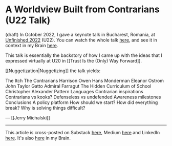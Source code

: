 # A Worldview Built from Contrarians (U22 Talk)
(draft) 
In October 2022, I gave a keynote talk in Bucharest, Romania, at [Unfinished 2022](https://archive.unfinished.ro/2022/) (U22). You can watch the whole talk [here](https://www.youtube.com/watch?v=N47GRiYZ0p8), and see it in context in my Brain [here](https://bra.in/4jXD9y). 

This talk is essentially the backstory of how I came up with the ideas that I expressed virtually at U20 in [[Trust Is the (Only) Way Forward]]. 

[[Nuggetization|Nuggetizing]] the talk yields: 

The Itch
The Contrarians
Harrison Owen
Hans Monderman
Eleanor Ostrom
John Taylor Gatto
Admiral Farragut
The Hidden Curriculum of School
Christopher Alexander
Pattern Languages
Contrarian inspirations
Contrarians vs kooks?
Defenseless vs undefended
Awareness milestones
Conclusions
A policy platform
How should we start?
How did everything break?
Why is solving things difficult?

— [[Jerry Michalski]] 

--- 
This article is cross-posted on Substack [here](), Medium [here]() and LinkedIn [here](). It's also [here]() in my Brain. 
